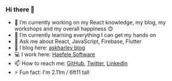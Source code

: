 ### Hi there 👋

- 🔭 I’m currently working on my React knowledge, my blog, my workshops and my overall happiness 😊
- 🌱 I’m currently learning everything I can get my hands on
- 💬 Ask me about React, JavaScript, Firebase, Flutter
- 📃 I blog here: [askharley blog](https://askharley.dev/b)
- 💻 I work here: [Haefele Software](https://askharley.dev/hs)
- 📫 How to reach me: [GitHub](https://askharley.dev/g), [Twitter](https://askharley.dev/t), [LinkedIn](https://askharley.dev/l)
- ⚡ Fun fact: I'm 2.11m / 6ft11 tall
